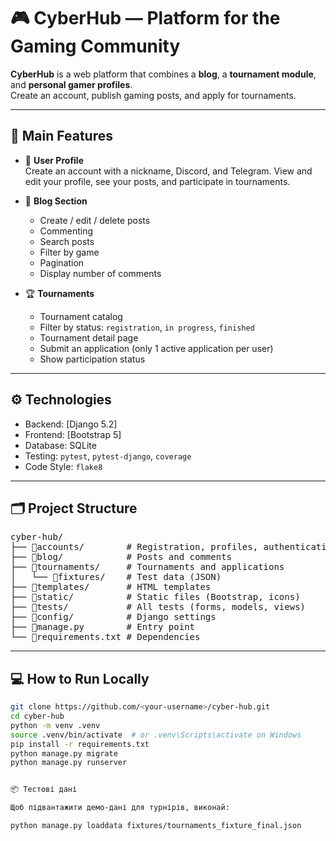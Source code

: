 # 🎮 CyberHub — Platform for the Gaming Community

**CyberHub** is a web platform that combines a **blog**, a **tournament module**, and **personal gamer profiles**.  
Create an account, publish gaming posts, and apply for tournaments.

---

## 🚀 Main Features

- 👤 **User Profile**  
  Create an account with a nickname, Discord, and Telegram. View and edit your profile, see your posts, and participate in tournaments.

- 📝 **Blog Section**  
  - Create / edit / delete posts  
  - Commenting  
  - Search posts  
  - Filter by game  
  - Pagination  
  - Display number of comments  

- 🏆 **Tournaments**  
  - Tournament catalog  
  - Filter by status: `registration`, `in progress`, `finished`  
  - Tournament detail page  
  - Submit an application (only 1 active application per user)  
  - Show participation status  

---

## ⚙️ Technologies

- Backend: [Django 5.2]  
- Frontend: [Bootstrap 5]  
- Database: SQLite  
- Testing: `pytest`, `pytest-django`, `coverage`  
- Code Style: `flake8`  

---

## 🗂 Project Structure

<pre>
cyber-hub/
├── 📂accounts/        # Registration, profiles, authentication
├── 📂blog/            # Posts and comments
├── 📂tournaments/     # Tournaments and applications
│   └── 📂fixtures/    # Test data (JSON)
├── 📂templates/       # HTML templates
├── 📂static/          # Static files (Bootstrap, icons)
├── 📂tests/           # All tests (forms, models, views)
├── 📂config/          # Django settings
├── 📄manage.py        # Entry point
└── 📄requirements.txt # Dependencies
</pre>

---

## 💻 How to Run Locally

```bash
git clone https://github.com/<your-username>/cyber-hub.git
cd cyber-hub
python -m venv .venv
source .venv/bin/activate  # or .venv\Scripts\activate on Windows
pip install -r requirements.txt
python manage.py migrate
python manage.py runserver


📦 Тестові дані

Щоб підвантажити демо-дані для турнірів, виконай:

python manage.py loaddata fixtures/tournaments_fixture_final.json
